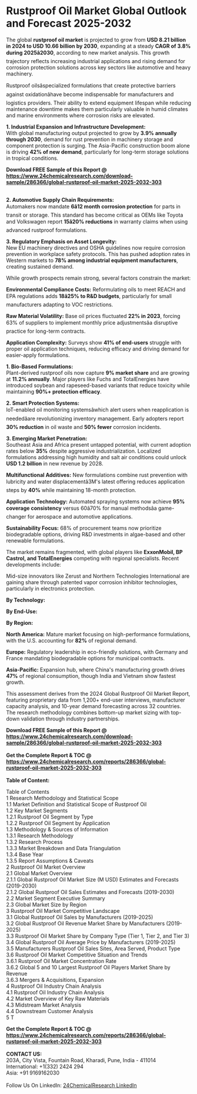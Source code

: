 <h1>Rustproof Oil Market Global Outlook and Forecast 2025-2032</h1><p>The global <strong>rustproof oil market</strong> is projected to grow from <strong>USD 8.21 billion in 2024 to USD 10.66 billion by 2030</strong>, expanding at a steady <strong>CAGR of 3.8% during 2025â2030</strong>, according to new market analysis. This growth trajectory reflects increasing industrial applications and rising demand for corrosion protection solutions across key sectors like automotive and heavy machinery.</p><p>Rustproof oilsâspecialized formulations that create protective barriers against oxidationâhave become indispensable for manufacturers and logistics providers. Their ability to extend equipment lifespan while reducing maintenance downtime makes them particularly valuable in humid climates and marine environments where corrosion risks are elevated.</p><p><strong>1. Industrial Expansion and Infrastructure Development:</strong><br>
With global manufacturing output projected to grow by <strong>3.9% annually through 2030</strong>, demand for rust prevention in machinery storage and component protection is surging. The Asia-Pacific construction boom alone is driving <strong>42% of new demand</strong>, particularly for long-term storage solutions in tropical conditions.</p><div><b>Download FREE Sample of this Report @ 
            <a href="https://www.24chemicalresearch.com/download-sample/286366/global-rustproof-oil-market-2025-2032-303">
            https://www.24chemicalresearch.com/download-sample/286366/global-rustproof-oil-market-2025-2032-303</a></b></div><br><p><strong>2. Automotive Supply Chain Requirements:</strong><br>
Automakers now mandate <strong>6â12 month corrosion protection</strong> for parts in transit or storage. This standard has become critical as OEMs like Toyota and Volkswagen report <strong>15â20% reductions</strong> in warranty claims when using advanced rustproof formulations.</p><p><strong>3. Regulatory Emphasis on Asset Longevity:</strong><br>
New EU machinery directives and OSHA guidelines now require corrosion prevention in workplace safety protocols. This has pushed adoption rates in Western markets to <strong>78% among industrial equipment manufacturers</strong>, creating sustained demand.</p><p>While growth prospects remain strong, several factors constrain the market:</p><p><strong>Environmental Compliance Costs:</strong> Reformulating oils to meet REACH and EPA regulations adds <strong>18â25% to R&amp;D budgets</strong>, particularly for small manufacturers adapting to VOC restrictions.</p><p><strong>Raw Material Volatility:</strong> Base oil prices fluctuated <strong>22% in 2023</strong>, forcing 63% of suppliers to implement monthly price adjustmentsâa disruptive practice for long-term contracts.</p><p><strong>Application Complexity:</strong> Surveys show <strong>41% of end-users</strong> struggle with proper oil application techniques, reducing efficacy and driving demand for easier-apply formulations.</p><p><strong>1. Bio-Based Formulations:</strong><br>
Plant-derived rustproof oils now capture <strong>9% market share</strong> and are growing at <strong>11.2% annually</strong>. Major players like Fuchs and TotalEnergies have introduced soybean and rapeseed-based variants that reduce toxicity while maintaining <strong>90%+ protection efficacy</strong>.</p><p><strong>2. Smart Protection Systems:</strong><br>
IoT-enabled oil monitoring systemsâwhich alert users when reapplication is neededâare revolutionizing inventory management. Early adopters report <strong>30% reduction</strong> in oil waste and <strong>50% fewer</strong> corrosion incidents.</p><p><strong>3. Emerging Market Penetration:</strong><br>
Southeast Asia and Africa present untapped potential, with current adoption rates below <strong>35%</strong> despite aggressive industrialization. Localized formulations addressing high humidity and salt air conditions could unlock <strong>USD 1.2 billion</strong> in new revenue by 2028.</p><p><strong>Multifunctional Additives:</strong> New formulations combine rust prevention with lubricity and water displacementâ3M's latest offering reduces application steps by <strong>40%</strong> while maintaining 18-month protection.</p><p><strong>Application Technology:</strong> Automated spraying systems now achieve <strong>95% coverage consistency</strong> versus 60â70% for manual methodsâa game-changer for aerospace and automotive applications.</p><p><strong>Sustainability Focus:</strong> 68% of procurement teams now prioritize biodegradable options, driving R&amp;D investments in algae-based and other renewable formulations.</p><p>The market remains fragmented, with global players like <strong>ExxonMobil, BP Castrol, and TotalEnergies</strong> competing with regional specialists. Recent developments include:</p><p>Mid-size innovators like Zerust and Northern Technologies International are gaining share through patented vapor corrosion inhibitor technologies, particularly in electronics protection.</p><p><strong>By Technology:</strong></p><p><strong>By End-Use:</strong></p><p><strong>By Region:</strong></p><p><strong>North America:</strong> Mature market focusing on high-performance formulations, with the U.S. accounting for <strong>82%</strong> of regional demand.</p><p><strong>Europe:</strong> Regulatory leadership in eco-friendly solutions, with Germany and France mandating biodegradable options for municipal contracts.</p><p><strong>Asia-Pacific:</strong> Expansion hub, where China's manufacturing growth drives <strong>47%</strong> of regional consumption, though India and Vietnam show fastest growth.</p><p>This assessment derives from the 2024 Global Rustproof Oil Market Report, featuring proprietary data from 1,200+ end-user interviews, manufacturer capacity analysis, and 10-year demand forecasting across 32 countries. The research methodology combines bottom-up market sizing with top-down validation through industry partnerships.</p><div><b>Download FREE Sample of this Report @ 
            <a href="https://www.24chemicalresearch.com/download-sample/286366/global-rustproof-oil-market-2025-2032-303">
            https://www.24chemicalresearch.com/download-sample/286366/global-rustproof-oil-market-2025-2032-303</a></b></div><br><div><b>Get the Complete Report & TOC @ 
            <a href="https://www.24chemicalresearch.com/reports/286366/global-rustproof-oil-market-2025-2032-303">
            https://www.24chemicalresearch.com/reports/286366/global-rustproof-oil-market-2025-2032-303</a></b></div><br>
            <b>Table of Content:</b><p>Table of Contents<br />
1 Research Methodology and Statistical Scope<br />
1.1 Market Definition and Statistical Scope of Rustproof Oil<br />
1.2 Key Market Segments<br />
1.2.1 Rustproof Oil Segment by Type<br />
1.2.2 Rustproof Oil Segment by Application<br />
1.3 Methodology & Sources of Information<br />
1.3.1 Research Methodology<br />
1.3.2 Research Process<br />
1.3.3 Market Breakdown and Data Triangulation<br />
1.3.4 Base Year<br />
1.3.5 Report Assumptions & Caveats<br />
2 Rustproof Oil Market Overview<br />
2.1 Global Market Overview<br />
2.1.1 Global Rustproof Oil Market Size (M USD) Estimates and Forecasts (2019-2030)<br />
2.1.2 Global Rustproof Oil Sales Estimates and Forecasts (2019-2030)<br />
2.2 Market Segment Executive Summary<br />
2.3 Global Market Size by Region<br />
3 Rustproof Oil Market Competitive Landscape<br />
3.1 Global Rustproof Oil Sales by Manufacturers (2019-2025)<br />
3.2 Global Rustproof Oil Revenue Market Share by Manufacturers (2019-2025)<br />
3.3 Rustproof Oil Market Share by Company Type (Tier 1, Tier 2, and Tier 3)<br />
3.4 Global Rustproof Oil Average Price by Manufacturers (2019-2025)<br />
3.5 Manufacturers Rustproof Oil Sales Sites, Area Served, Product Type<br />
3.6 Rustproof Oil Market Competitive Situation and Trends<br />
3.6.1 Rustproof Oil Market Concentration Rate<br />
3.6.2 Global 5 and 10 Largest Rustproof Oil Players Market Share by Revenue<br />
3.6.3 Mergers & Acquisitions, Expansion<br />
4 Rustproof Oil Industry Chain Analysis<br />
4.1 Rustproof Oil Industry Chain Analysis<br />
4.2 Market Overview of Key Raw Materials<br />
4.3 Midstream Market Analysis<br />
4.4 Downstream Customer Analysis<br />
5 T</p><div><b>Get the Complete Report & TOC @ 
            <a href="https://www.24chemicalresearch.com/reports/286366/global-rustproof-oil-market-2025-2032-303">
            https://www.24chemicalresearch.com/reports/286366/global-rustproof-oil-market-2025-2032-303</a></b></div><br><b>CONTACT US:</b><br>
            203A, City Vista, Fountain Road, Kharadi, Pune, India - 411014<br>
            International: +1(332) 2424 294<br>
            Asia: +91 9169162030 <br><br>
            Follow Us On LinkedIn: <a href="https://www.linkedin.com/company/24chemicalresearch/">24ChemicalResearch LinkedIn</a>